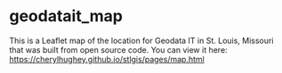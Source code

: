 # geodatait_map

This is a Leaflet map of the location for Geodata IT in St. Louis, Missouri that was built from open source code. You can view it here: https://cherylhughey.github.io/stlgis/pages/map.html
